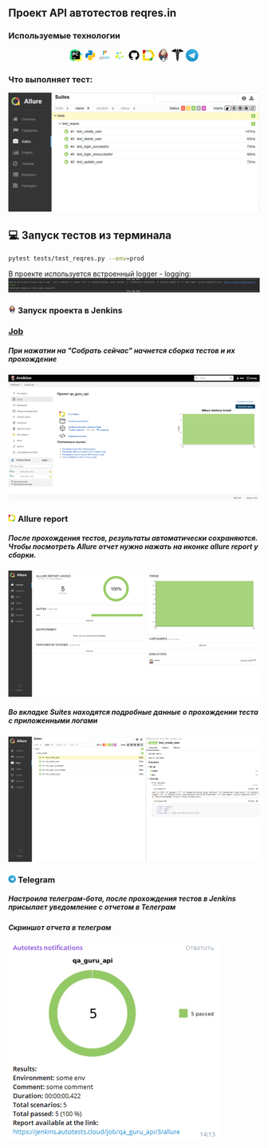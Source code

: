 ## Проект API автотестов reqres.in

<!-- Технологии -->

### Используемые технологии
<p  align="center">
  <code><img width="5%" title="Pycharm" src="./attachments/logo/pycharm.png"></code>
  <code><img width="5%" title="Python" src="./attachments/logo/python.png"></code>
  <code><img width="5%" title="Pytest" src="./attachments/logo/pytest.png"></code>
  <code><img width="5%" title="Selene" src="./attachments/logo/selene.png"></code>
  <code><img width="5%" title="GitHub" src="./attachments/logo/github.png"></code>
  <code><img width="5%" title="Allure Report" src="./attachments/logo/allure_report.png"></code>
  <code><img width="5%" title="Jenkins" src="./attachments/logo/jenkins.png"></code>
  <code><img width="5%" title="Requests" src="./attachments/logo/requests.png"></code>
  <code><img width="5%" title="Requests" src="./attachments/logo/tg.png"></code>
</p>

### Что выполняет тест:
![This is an image](attachments/screenshots/test.png)


## :computer: Запуск тестов из терминала
```bash
pytest tests/test_reqres.py --env=prod
```

В проекте используется встроенный logger - logging:
![This is an image](attachments/screenshots/logger.png)

<!-- Jenkins -->

### <img width="3%" title="Jenkins" src="attachments/logo/jenkins.png"> Запуск проекта в Jenkins

### [Job](https://jenkins.autotests.cloud/job/qa_guru_api/)

##### При нажатии на "Собрать сейчас" начнется сборка тестов и их прохождение
![This is an image](attachments/screenshots/jenkins1.png)

<!-- Allure report -->

### <img width="3%" title="Allure Report" src="attachments/logo/allure_report.png"> Allure report

##### После прохождения тестов, результаты автоматически сохраняются. Чтобы посмотреть Allure отчет нужно нажать на иконке allure report у сборки.
![This is an image](attachments/screenshots/allure1.png)

##### Во вкладке Suites находятся подробные данные о прохождении теста с приложенными логами
![This is an image](attachments/screenshots/suites.png)

<!-- Telegram -->

### <img width="3%" title="Telegram" src="attachments/logo/tg.png"> Telegram

##### Настроила телеграм-бота, после прохождения тестов в Jenkins присылает уведомление с отчетом в Телеграм

##### Скриншот отчета в телеграм
![This is an image](attachments/screenshots/telegram1.png)
